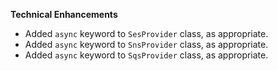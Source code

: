 **Technical Enhancements**

* Added `async` keyword to `SesProvider` class, as appropriate.
* Added `async` keyword to `SnsProvider` class, as appropriate.
* Added `async` keyword to `SqsProvider` class, as appropriate.